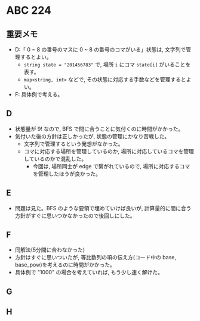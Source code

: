 # ABC 224

## 重要メモ

- D:「 0 ~ 8 の番号のマスに 0 ~ 8 の番号のコマがいる」状態は, 文字列で管理するとよい。
  - `string state = "201456783"` で, 場所 `i` にコマ `state[i]` がいることを表す。
  - `map<string, int>` などで, その状態に対応する手数などを管理するとよい。
- F: 具体例で考える。

## D

- 状態量が 9! なので, BFS で間に合うことに気付くのに時間がかかった。
- 気付いた後の方針は正しかったが, 状態の管理にかなり苦戦した。
  - 文字列で管理するという発想がなかった。
  - コマに対応する場所を管理しているのか, 場所に対応しているコマを管理しているのかで混乱した。
    - 今回は, 場所同士が edge で繋がれているので, 場所に対応するコマを管理したほうが良かった。

## E

- 問題は見た。BFS のような要領で埋めていけば良いが, 計算量的に間に合う方針がすぐに思いつかなかったので後回しにした。

## F

- 同解法(5分間に合わなかった)
- 方針はすぐに思いついたが, 等比数列の項の伝え方(コード中の base, base_pow)を考えるのに時間がかかった。
- 具体例で "1000" の場合を考えていれば, もう少し速く解けた。

## G

## H
